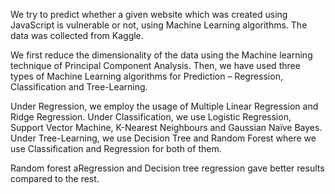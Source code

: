 We try to predict whether a given website which was created using JavaScript is vulnerable or not, using Machine Learning algorithms. The data was collected from Kaggle.

We first reduce the dimensionality of the data using the Machine learning technique of Principal Component Analysis. Then, we have used three types of Machine Learning algorithms for Prediction – Regression, Classification and Tree-Learning. 

Under Regression, we employ the usage of Multiple Linear Regression and Ridge Regression. 
Under Classification, we use Logistic Regression, Support Vector Machine, K-Nearest Neighbours and Gaussian Naïve Bayes. 
Under Tree-Learning, we use Decision Tree and Random Forest where we use Classification and Regression for both of them.

Random forest aRegression and Decision tree regression gave better results compared to the rest.
